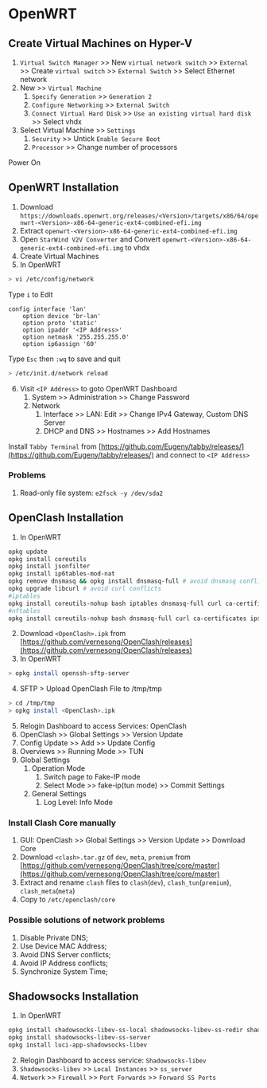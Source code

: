 # OpenWRT

## Create Virtual Machines on Hyper-V

1. `Virtual Switch Manager` >> New `virtual network switch` >> `External` >> Create `virtual switch` >> `External Switch` >> Select Ethernet network
2. New >> `Virtual Machine`
    1. `Specify Generation` >> `Generation 2`
    2. `Configure Networking` >> `External Switch`
    3. `Connect Virtual Hard Disk` >> `Use an existing virtual hard disk` >> Select vhdx
3. Select Virtual Machine >> `Settings`
    1. `Security` >> Untick `Enable Secure Boot`
    2. `Processor` >> Change number of processors

Power On

## OpenWRT Installation

1. Download `https://downloads.openwrt.org/releases/<Version>/targets/x86/64/openwrt-<Version>-x86-64-generic-ext4-combined-efi.img`
2. Extract `openwrt-<Version>-x86-64-generic-ext4-combined-efi.img`
3. Open `StarWind V2V Converter` and Convert `openwrt-<Version>-x86-64-generic-ext4-combined-efi.img` to vhdx
4. Create Virtual Machines
5. In OpenWRT

```bash
> vi /etc/config/network
```

Type `i` to Edit

```
config interface 'lan'
    option device 'br-lan'
    option proto 'static'
    option ipaddr '<IP Address>'
    option netmask '255.255.255.0'
    option ip6assign '60'
```

Type `Esc` then `:wq` to save and quit

```bash
> /etc/init.d/network reload
```

6. Visit `<IP Address>` to goto OpenWRT Dashboard
    1. System >> Administration >> Change Password
    2. Network
        1. Interface >> LAN: Edit >> Change IPv4 Gateway, Custom DNS Server
        2. DHCP and DNS >> Hostnames >> Add Hostnames

Install `Tabby Terminal` from [https://github.com/Eugeny/tabby/releases/](https://github.com/Eugeny/tabby/releases/) and connect to `<IP Address>`

### Problems

1. Read-only file system: `e2fsck -y /dev/sda2`

## OpenClash Installation

1. In OpenWRT

```bash
opkg update
opkg install coreutils
opkg install jsonfilter
opkg install ip6tables-mod-nat
opkg remove dnsmasq && opkg install dnsmasq-full # avoid dnsmasq conflicts
opkg upgrade libcurl # avoid curl conflicts
#iptables
opkg install coreutils-nohup bash iptables dnsmasq-full curl ca-certificates ipset ip-full iptables-mod-tproxy iptables-mod-extra libcap libcap-bin ruby ruby-yaml kmod-tun kmod-inet-diag unzip luci-compat luci luci-base
#nftables
opkg install coreutils-nohup bash dnsmasq-full curl ca-certificates ipset ip-full libcap libcap-bin ruby ruby-yaml kmod-tun kmod-inet-diag unzip kmod-nft-tproxy luci-compat luci luci-base
```

2. Download `<OpenClash>.ipk` from [https://github.com/vernesong/OpenClash/releases](https://github.com/vernesong/OpenClash/releases)
3. In OpenWRT

```bash
> opkg install openssh-sftp-server
```

4. SFTP > Upload OpenClash File to /tmp/tmp

```bash
> cd /tmp/tmp
> opkg install <OpenClash>.ipk
```

5. Relogin Dashboard to access Services: OpenClash
6. OpenClash >> Global Settings >> Version Update
7. Config Update >> Add >> Update Config
8. Overviews >> Running Mode >> TUN
9. Global Settings
    1. Operation Mode
        1. Switch page to Fake-IP mode
        2. Select Mode >> fake-ip(tun mode) >> Commit Settings
    2. General Settings
        1. Log Level: Info Mode

### Install Clash Core manually

1. GUI: OpenClash >> Global Settings >> Version Update >> Download Core
2. Download `<clash>.tar.gz` of `dev`, `meta`, `premium` from [https://github.com/vernesong/OpenClash/tree/core/master](https://github.com/vernesong/OpenClash/tree/core/master)
3. Extract and rename `clash` files to `clash`(`dev`), `clash_tun`(`premium`), `clash_meta`(`meta`)
4. Copy to `/etc/openclash/core`

### Possible solutions of network problems

1. Disable Private DNS;
2. Use Device MAC Address;
3. Avoid DNS Server conflicts;
4. Avoid IP Address conflicts;
5. Synchronize System Time;

## Shadowsocks Installation

1. In OpenWRT

```bash
opkg install shadowsocks-libev-ss-local shadowsocks-libev-ss-redir shadowsocks-libev-ss-rules shadowsocks-libev-ss-tunnel
opkg install shadowsocks-libev-ss-server
opkg install luci-app-shadowsocks-libev
```

2. Relogin Dashboard to access service: `Shadowsocks-libev`
3. `Shadowsocks-libev` >> `Local Instances` >> `ss_server`
4. `Network` >> `Firewall` >> `Port Forwards` >> `Forward SS Ports`
